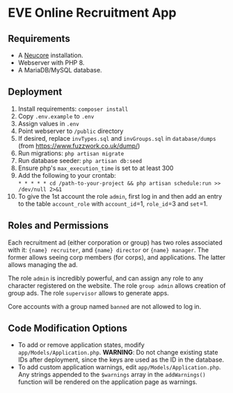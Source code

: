 # EVE Online Recruitment App

## Requirements

- A [Neucore](https://github.com/tkhamez/neucore) installation.
- Webserver with PHP 8.
- A MariaDB/MySQL database.

## Deployment

1. Install requirements: `composer install`
1. Copy `.env.example` to `.env`
1. Assign values in `.env`
1. Point webserver to `/public` directory
1. If desired, replace `invTypes.sql` and `invGroups.sql` in `database/dumps` (from https://www.fuzzwork.co.uk/dump/)
1. Run migrations: `php artisan migrate`
1. Run database seeder: `php artisan db:seed`
1. Ensure php's `max_execution_time` is set to at least 300
1. Add the following to your crontab:  
  ```* * * * * cd /path-to-your-project && php artisan schedule:run >> /dev/null 2>&1```
1. To give the 1st account the role `admin`, first log in and then add an entry to the table `account_role` with 
   `account_id`=1, `role_id`=3 and `set`=1.

## Roles and Permissions

Each recruitment ad (either corporation or group) has two roles associated with it: `{name} recruiter`, and `{name}
director` or `{name} manager`. The former allows seeing corp members (for corps), and applications. The latter 
allows managing the ad.

The role `admin` is incredibly powerful, and can assign any role to any character registered on the website.
The role `group admin` allows creation of group ads.
The role `supervisor` allows to generate apps.

Core accounts with a group named `banned` are not allowed to log in.

## Code Modification Options

* To add or remove application states, modify `app/Models/Application.php`. **WARNING**: Do not change existing state
  IDs after deployment, since the keys are used as the ID in the database.
* To add custom application warnings, edit `app/Models/Application.php`. Any strings appended to the `$warnings` array
  in the `addWarnings()` function will be rendered on the application page as warnings.
